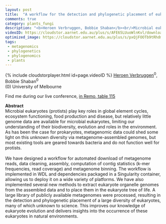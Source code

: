 ```yaml
---
layout: post
title:  "A workflow for the detection and phylogenetic placement of eukaryotes from metagenomes"
comments: true
category: plants_fungi
description: "<b>Heroen Verbruggen, Bobbie Shaban</b><br/>Microbial eukaryotes (protists) play key roles in ..."
videoID: https://cloudstor.aarnet.edu.au/plus/s/AFE65LUuoWlnKvl/download
optimized_image: https://cloudstor.aarnet.edu.au/plus/s/pxQjFOOTb9tRhdm/download
tags:
 - metagenomics
 - phylogenetics
 - phylogenomics
 - plants
---
```

{% include cloudstorplayer.html id=page.videoID %}
[<u>Heroen Verbruggen</u>](http://phycoweb.net)<sup>0</sup>, Bobbie Shaban<sup>0</sup><br/>
\(0\) University of Melbourne

Find me during our live conference, [in Remo, table 115](https://remo.co)

<b>Abstract</b><br/>
Microbial eukaryotes \(protists\) play key roles in global element cycles, ecosystem functioning, food production and disease, but relatively little genome data are available for microbial eukaryotes, limiting our understanding of their biodiversity, evolution and roles in the environment. As has been the case for prokaryotes, metagenomic data could shed some light on this unknown diversity via metagenome-assembled genomes, but most existing tools are geared towards bacteria and do not function well for protists.<br/><br/>We have designed a workflow for automated download of metagenome reads, data cleaning, assembly, computation of contig statistics \(k-mer frequencies, read coverage\) and metagenome binning. The workflow is implemented in WDL and dependencies packaged in a Singularity container, allowing us to deploy it on a wide variety of platforms. We have also implemented several new methods to extract eukaryote organelle genomes from the assembled data and to place them in the eukaryote tree of life. A large library of publicly available metagenomes were processed, resulting in the detection and phylogenetic placement of a large diversity of eukaryotes, many of which unknown to science. This improves our knowledge of eukaryote evolution and delivers insights into the occurrence of these eukaryotes in natural environments.
